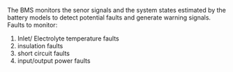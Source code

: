 The BMS monitors the senor signals and the system states estimated by the battery models to detect potential faults and generate warning signals. 
Faults to monitor: 
1. Inlet/ Electrolyte temperature faults
2. insulation faults
3. short circuit faults
4. input/output power faults